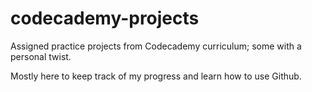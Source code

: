 # codecademy-projects
Assigned practice projects from Codecademy curriculum; some with a personal twist.

Mostly here to keep track of my progress and learn how to use Github.
